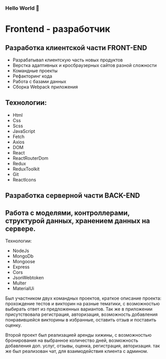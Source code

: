 ### Hello World 👋

# Frontend - разработчик
## Разработка клиентской части FRONT-END

* Разрабатывал клиентскую часть новых продуктов
* Верстка адаптивных и кросбраузерных сайтов разной сложности
* Командные проекты
* Рефакторинг кода
* Работа с базами данных
* Сборка Webpack приложения

## Технологии:
* Html
* Css
* Scss
* JavaScript
* Fetch
* Axios
* DOM
* React
* ReactRouterDom
* Redux
* ReduxToolkit
* Git
* ReactIcons

## Разработка серверной части BACK-END

## Работа с моделями, контроллерами, структурой данных, хранением данных на сервере.
Технологии:
* NodeJs
* MongoDb
* Mongoose
* Express
* Cors
* JsonWebtoken
* Multer
* MaterialUi


Был участником двух командных проектов, краткое описание проекта: прохождение тестов и викторин на разные тематики, с возможностью выбирать ответ из предложенных вариантов. Так же в приложении присутствовала регистрация, авторизация, возможность добавления понравившейся викторины в избранные, оставить отзыв и поставить оценку.

Второй проект был реализацией аренды хижины, с возможностью бронирования на выбранное количество дней, возможность добавления доп. услуг, отзывы, оценка, регистрация, авторизация. так же был реализован чат, для взаимодействия клиента с админом.
